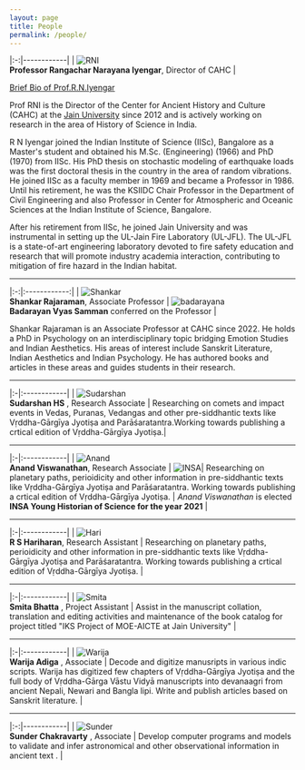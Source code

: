 ```yaml
---
layout: page
title: People
permalink: /people/
---
```


|:-:|------------|
| ![RNI](../assets/rni.jpg)<br>**Professor&nbsp;Rangachar&nbsp;Narayana&nbsp;Iyengar**, Director of CAHC |

[Brief Bio of Prof.R.N.Iyengar ](../assets/rni.pdf)

Prof RNI is the Director  of the Center for Ancient History and Culture (CAHC) at the [Jain University](https://en.wikipedia.org/wiki/Jain_University) since 2012 and is actively working on research in the area of History of Science in India.

R N Iyengar joined the Indian Institute of Science (IISc), Bangalore as a Master's student and obtained his M.Sc. (Engineering) (1966) and PhD (1970) from IISc. His PhD thesis on stochastic modeling of earthquake loads was the first doctoral thesis in the country in the area of random vibrations. He joined IISc as a faculty member in 1969 and became a Professor in 1986. Until his retirement, he was the KSIIDC Chair Professor in the Department of Civil Engineering and also Professor in Center for Atmospheric and Oceanic Sciences at the Indian Institute of Science, Bangalore.

After his retirement from IISc, he joined Jain University and was instrumental in setting up the UL-Jain Fire Laboratory (UL-JFL). The UL-JFL is a state-of-art engineering laboratory devoted to fire safety education and research that will promote industry academia interaction, contributing to mitigation of fire hazard in the Indian habitat.

---

|:-:|:------------:|
| ![Shankar](../assets/shankar-2018.jpg)<br>**Shankar&nbsp;Rajaraman**, Associate Professor | ![badarayana](../assets/shankar-award.jpg)<br> **Badarayan Vyas Samman** conferred on the Professor |

Shankar Rajaraman is an Associate Professor at CAHC since 2022. He holds a PhD in Psychology on an interdisciplinary topic bridging Emotion Studies and Indian Aesthetics. His areas of interest include Sanskrit Literature, Indian Aesthetics and Indian Psychology. He has authored books and articles in these areas and guides students in their research.

<!-- |:-:|------------|
| ![Shankar](../assets/shankar-2018.jpg)<br>**Shankar&nbsp;Rajaraman**, Associate Professor | ![badarayana](../assets/shankar-award.jpg) Prof conferred with the **Badarayan Vyas Samman** |

Dr. Shankar Rajaraman has received multiple recognitions, including the prestigious Badarayan Vyas Samman(2016) from the President of India for his contribution to Sanskrit literature.

He is an Associate Professor at the Center of Ancient History and Culture (CAHC) at the [Jain University](https://en.wikipedia.org/wiki/Jain_University) since 2022 and is actively working on aesthetics and psychology in Sanskrit literature , authoring books and articles in this area and guiding students in their research.

Some of his published books include:
- Rajaraman, Shankar (2016) Citranaisadham: The Picturesque Tale of King Nala. Niraamaya Publishing, Mumbai. ISBN 978-8193114421
- Rajaraman, S., & Kotamraju, V. (2014). The conquest of Madhura: Gangadevi’s Madhura Vijaya. Rasala. ISBN: 978-8192411224.
  
Shankar Rajaraman earned his doctorate from the National Institute of Advanced Studies (NIAS), Bangalore, on a topic that bridges contemporary psychology and Sanskrit poetics. He is gold medallist in MA Sanskrit from KSOU, Mysore. Earlier Shankar completed his MBBS degree from MS Ramaiah Medical College, Bangalore and a post-graduate diploma in psychological medicine from JJM Medical College, Davanagere. -->

---

|:-|:------------|
| ![Sudarshan](../assets/sudarshan.jpg)<br>**Sudarshan&nbsp;HS** , Research Associate |
Researching on comets and impact events in Vedas, Puranas, Vedangas and other pre-siddhantic texts like Vṛddha-Gārgīya Jyotiṣa and Parāśaratantra.Working towards publishing a crtical edition of  Vṛddha-Gārgīya Jyotiṣa.|

---

|:-|:------------|
| ![Anand](../assets/anand.jpg)<br>**Anand Viswanathan**, Research Associate | ![INSA](../assets/anand-insa-young-historian-award-small.jpg)|
Researching on planetary paths, perioidicity and other information in pre-siddhantic texts like Vṛddha-Gārgīya Jyotiṣa and Parāśaratantra. Working towards publishing a crtical edition of  Vṛddha-Gārgīya Jyotiṣa. | *Anand Viswanathan* is elected **INSA Young Historian of Science for the year 2021**  |

---

|:-|:------------|
| ![Hari](../assets/hari-2023.jpg)<br>**R S Hariharan**, Research Assistant |
Researching on planetary paths, perioidicity and other information in pre-siddhantic texts like Vṛddha-Gārgīya Jyotiṣa and Parāśaratantra. Working towards publishing a crtical edition of  Vṛddha-Gārgīya Jyotiṣa. | 

---

|:-|:------------|
| ![Smita](../assets/smita-2022.jpg)<br>**Smita Bhatta** , Project Assistant |
Assist in the manuscript collation, translation and editing activities and maintenance of the book catalog for project titled "IKS Project of MOE-AICTE at Jain University"  |

---

|:-|:------------|
| ![Warija](../assets/warija.jpg)<br>**Warija Adiga** , Associate |
Decode and digitize manusripts in various indic scripts. Warija has digitized few chapters of Vṛddha-Gārgīya Jyotiṣa and the full body of Vṛddha-Gārga Vāstu Vidyā manuscripts into devanaagri from ancient Nepali, Newari and Bangla lipi. Write and publish articles based on Sanskrit literature. |

---

|:-:|------------|
| ![Sunder](../assets/sunder-2022.png)<br>**Sunder Chakravarty** , Associate |
Develop computer programs and models to validate and infer astronomical and other observational information in ancient text . |

<!-- |:------:|------------:|
| ![Sudarshan](../assets/sudarshan.jpg) | <b> Sudarshan HS</b>  &nbsp; Research Associate <br><br> Researching on comets and impact events in Vedas, Puranas, Vedangas and other pre-siddhantic texts like <br> Vṛddha-Gārgīya Jyotiṣa and Parāśaratantra.<br> <br>  Working towards publishing a crtical edition of  Vṛddha-Gārgīya Jyotiṣa.   <br> |
| ![Anand](../assets/anand.jpg)         | <b> Anand Viswanathan</b>  &nbsp;  Research Associate <br><br> Researching on planetary paths, perioidicity and other information <br> in pre-siddhantic texts like <br> Vṛddha-Gārgīya Jyotiṣa and Parāśaratantra. <br><br>  Working towards publishing a crtical edition of  Vṛddha-Gārgīya Jyotiṣa.   <br> |
| ![Warija](../assets/warija.jpg)       | <b> Warija Adiga</b>  &nbsp; Associate  <br><br> Decode and digitize manusripts in various indic scripts. <br><br> Warija has digitized few chapters of Vṛddha-Gārgīya Jyotiṣa and Vṛddha-Gārga Vāstu Vidyā manuscripts into devanaagri from ancient Nepali, Newari and Bangla lipi.|
| ![Sunder](../assets/sunder.jpg)       | <b> Sunder Chakravarty</b>  &nbsp; Associate <br><br> Develop computer programs and models to validate and infer <br> astronomical and other observational information in ancient text . | -->

<!-- Master in Shastram from Karnataka Samskrit University <br> Bachelors of Telecommunication Engineering from  Bangalore University  -->